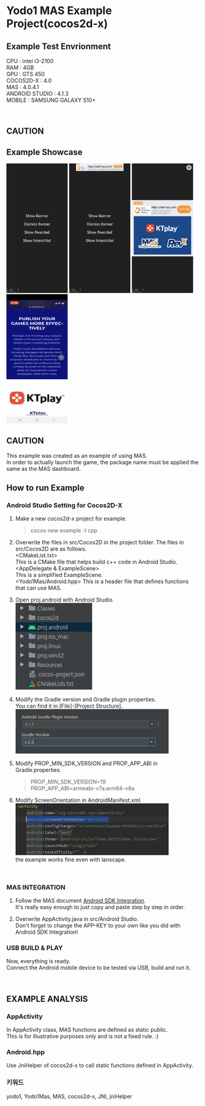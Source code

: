 # Yodo1 MAS Example Project(cocos2d-x)

## Example Test Envrionment
CPU : intel i3-2100    
RAM : 4GB  
GPU : GTS 450  
COCOS2D-X : 4.0    
MAS : 4.0.4.1  
ANDROID STUDIO : 4.1.3  
MOBILE : SAMSUNG GALAXY S10+

<br/>

## CAUTION


## Example Showcase
<img src="img/MAIN.jpg" alt="MAIN" style="width:160px;"/>
<img src="img/BANNER.jpg" alt="BANNER" style="width:160px;"/>
<img src="img/INTERSTITIAL.jpg" alt="INTERSTITIAL" style="width:160px;"/>
<img src="img/REWARDED.jpg" alt="REWARDED" style="width:160px;"/>

<br/>

## CAUTION
This example was created as an example of using MAS.  
In order to actually launch the game, the package name must be applied the same as the MAS dashboard. 

## How to run Example 

### Android Studio Setting for Cocos2D-X
1. Make a new cocos2d-x project for example.
   > cocos new example -l cpp
2. Overwrite the files in src/Cocos2D in the project folder. 
The files in src/Cocos2D are as follows.  
<CMakeList.txt>  
This is a CMake file that helps build c++ code in Android Studio.  
<AppDelegate & ExampleScene>  
This is a simplified ExampleScene.   
<Yodo1Mas/Android.hpp> 
This is a header file that defines functions that can use MAS. 

3. Open proj.android with Android Studio.   
    <img src="img/ANDROID_0.png" alt="MAIN" style="width:200px;"/>

4. Modify the Gradle version and Gradle plugin properties.  
You can find it in [File]-[Project Structure].   
    <img src="img/ANDROID_1.png" alt="MAIN" style="width:400px;"/>  

6. Modify PROP_MIN_SDK_VERSION and PROP_APP_ABI in Gradle.properties. 
    > PROP_MIN_SDK_VERSION=19  
    > PROP_APP_ABI=armeabi-v7a:arm64-v8a

7. Modify ScreenOrientation in AndroidManifest.xml.   
   <img src="img/ANDROID_2.png" alt="MAIN" style="width:400px;"/>  
   the example works fine even with lanscape. 

<br/>

### MAS INTEGRATION
1. Follow the MAS document [Android SDK Integration](https://support.yodo1.com/hc/en-us/articles/1500002038322).   
It's really easy enough to just copy and paste step by step in order. 

2. Overwrite AppActivity.java in src/Android Studio.  
Don't forget to change the APP-KEY to your own like you did with Android SDK Integration! 

### USB BUILD & PLAY
Now, everything is ready.  
Connect the Android mobile device to be tested via USB, build and run it. 

<br/>

## EXAMPLE ANALYSIS
### AppActivity
In AppActivity class, MAS functions are defined as static public.  
This is for illustrative purposes only and is not a fixed rule. :)

### Android.hpp
Use JniHelper of cocos2d-x to call static functions defined in AppActivity.  

### 키워드
yodo1, Yodo1Mas, MAS, cocos2d-x, JNI, jniHelper